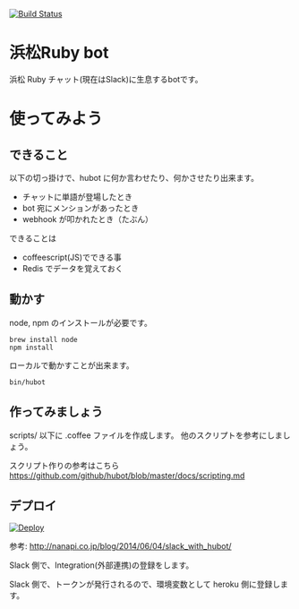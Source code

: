[![Build Status](https://travis-ci.org/misogi/hmrb-bot.svg?branch=master)](https://travis-ci.org/misogi/hmrb-bot)

# 浜松Ruby bot

浜松 Ruby チャット(現在はSlack)に生息するbotです。

# 使ってみよう

## できること

以下の切っ掛けで、hubot に何か言わせたり、何かさせたり出来ます。

- チャットに単語が登場したとき
- bot 宛にメンションがあったとき
- webhook が叩かれたとき（たぶん）

できることは

- coffeescript(JS)でできる事
- Redis でデータを覚えておく

## 動かす

node, npm のインストールが必要です。

```
brew install node
npm install
```

ローカルで動かすことが出来ます。

    bin/hubot

## 作ってみましょう

scripts/ 以下に .coffee ファイルを作成します。
他のスクリプトを参考にしましょう。

スクリプト作りの参考はこちら
https://github.com/github/hubot/blob/master/docs/scripting.md

## デプロイ

[![Deploy](https://www.herokucdn.com/deploy/button.png)](https://heroku.com/deploy)

参考:
http://nanapi.co.jp/blog/2014/06/04/slack_with_hubot/

Slack 側で、Integration(外部連携)の登録をします。

Slack 側で、トークンが発行されるので、環境変数として heroku 側に登録します。
